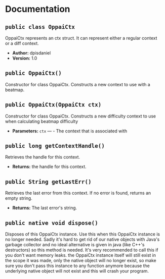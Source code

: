 # Documentation

## `public class OppaiCtx`

OppaiCtx represents an ctx struct. It can represent either a regular context or a diff context.

 * **Author:** dpisdaniel
 * **Version:** 1.0

## `public OppaiCtx()`

Constructor for class OppaiCtx. Constructs a new context to use with a beatmap.

## `public OppaiCtx(OppaiCtx ctx)`

Constructor for class OppaiCtx. Constructs a new difficulty context to use when calculating beatmap difficulty

 * **Parameters:** `ctx` — - The context that is associated with

## `public long getContextHandle()`

Retrieves the handle for this context.

 * **Returns:** the handle for this context.

## `public String getLastErr()`

Retrieves the last error from this context. If no error is found, returns an empty string.

 * **Returns:** The last error's string.

## `public native void dispose()`

Disposes of this OppaiCtx instance. Use this when this OppaiCtx instance is no longer needed. Sadly it's hard to get rid of our native objects with Java's garbage collector and no ideal alternative is given in java (like C++'s destructors) so this method is needed. It's very recommended to call this if you don't want memory leaks. the OppaiCtx instance itself will still exist in the scope it was made, only the native object will no longer exist, so make sure you don't pass this instance to any function anymore because the underlying native object will not exist and this will crash your program.